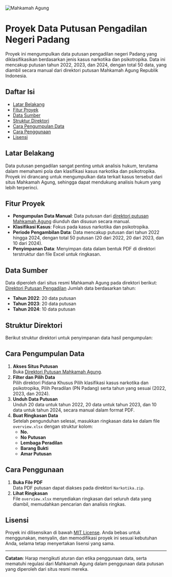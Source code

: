 ![Mahkamah Agung](Logo/LogoDirektori)

# Proyek Data Putusan Pengadilan Negeri Padang

Proyek ini mengumpulkan data putusan pengadilan negeri Padang yang diklasifikasikan berdasarkan jenis kasus narkotika dan psikotropika. Data ini mencakup putusan tahun 2022, 2023, dan 2024, dengan total 50 data, yang diambil secara manual dari direktori putusan Mahkamah Agung Republik Indonesia.

## Daftar Isi
- [Latar Belakang](#latar-belakang)
- [Fitur Proyek](#fitur-proyek)
- [Data Sumber](#data-sumber)
- [Struktur Direktori](#struktur-direktori)
- [Cara Pengumpulan Data](#cara-pengumpulan-data)
- [Cara Penggunaan](#cara-penggunaan)
- [Lisensi](#lisensi)

## Latar Belakang
Data putusan pengadilan sangat penting untuk analisis hukum, terutama dalam memahami pola dan klasifikasi kasus narkotika dan psikotropika. Proyek ini dirancang untuk mengumpulkan data terkait kasus tersebut dari situs Mahkamah Agung, sehingga dapat mendukung analisis hukum yang lebih terperinci.

## Fitur Proyek
- **Pengumpulan Data Manual**: Data putusan dari [direktori putusan Mahkamah Agung](https://putusan3.mahkamahagung.go.id/direktori.html) diunduh dan disusun secara manual.
- **Klasifikasi Kasus**: Fokus pada kasus narkotika dan psikotropika.
- **Periode Pengambilan Data**: Data mencakup putusan dari tahun 2022 hingga 2024, dengan total 50 putusan (20 dari 2022, 20 dari 2023, dan 10 dari 2024).
- **Penyimpanan Data**: Menyimpan data dalam bentuk PDF di direktori terstruktur dan file Excel untuk ringkasan.

## Data Sumber
Data diperoleh dari situs resmi Mahkamah Agung pada direktori berikut:  
[Direktori Putusan Pengadilan](https://putusan3.mahkamahagung.go.id/direktori.html)
Jumlah data berdasarkan tahun:
- **Tahun 2022**: 20 data putusan
- **Tahun 2023**: 20 data putusan
- **Tahun 2024**: 10 data putusan

## Struktur Direktori
Berikut struktur direktori untuk penyimpanan data hasil pengumpulan:

## Cara Pengumpulan Data
1. **Akses Situs Putusan**  
   Buka [Direktori Putusan Mahkamah Agung](https://putusan3.mahkamahagung.go.id/direktori.html).
2. **Filter dan Pilih Data**  
   Pilih direktori Pidana Khusus Pilih klasifikasi kasus narkotika dan psikotropika, Pilih Peradilan (PN Padang) serta tahun yang sesuai (2022, 2023, dan 2024).
3. **Unduh Data Putusan**  
   Unduh 20 data untuk tahun 2022, 20 data untuk tahun 2023, dan 10 data untuk tahun 2024, secara manual dalam format PDF.
4. **Buat Ringkasan Data**  
   Setelah pengunduhan selesai, masukkan ringkasan data ke dalam file `overview.xlsx` dengan struktur kolom:
   - **No.**
   - **No Putusan**
   - **Lembaga Peradilan**
   - **Barang Bukti**
   - **Amar Putusan**

## Cara Penggunaan
1. **Buka File PDF**  
   Data PDF putusan dapat diakses pada direktori `Narkotika.zip`.
2. **Lihat Ringkasan**  
   File `overview.xlsx` menyediakan ringkasan dari seluruh data yang diambil, memudahkan pencarian dan analisis ringkas.

## Lisensi
Proyek ini dilisensikan di bawah [MIT License](LICENSE). Anda bebas untuk menggunakan, menyalin, dan memodifikasi proyek ini sesuai kebutuhan Anda, selama tetap menyertakan lisensi yang sama.

---

**Catatan**: Harap mengikuti aturan dan etika penggunaan data, serta mematuhi regulasi dari Mahkamah Agung dalam penggunaan data putusan yang diperoleh dari situs resmi mereka.
